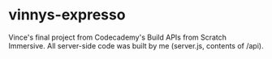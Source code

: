 # vinnys-expresso
Vince's final project from Codecademy's Build APIs from Scratch Immersive.
All server-side code was built by me (server.js, contents of /api).

